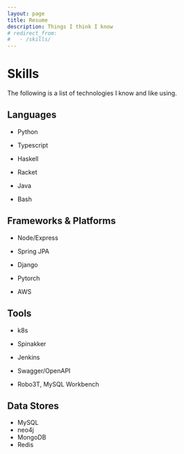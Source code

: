 ```yaml
---
layout: page
title: Resume
description: Things I think I know
# redirect_from:
#   - /skills/
---
```

# Skills

The following is a list of technologies I know and like using.


## Languages
-  Python 

- Typescript

- Haskell

- Racket

- Java

- Bash




## Frameworks & Platforms
- Node/Express

- Spring JPA

- Django

- Pytorch

- AWS

## Tools
- k8s

- Spinakker

- Jenkins

- Swagger/OpenAPI

- Robo3T, MySQL Workbench

## Data Stores
- MySQL
- neo4j
- MongoDB
- Redis

